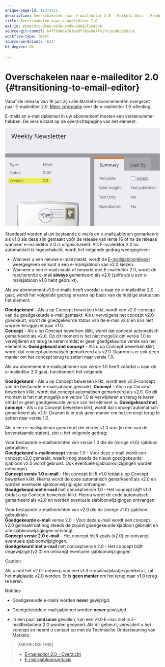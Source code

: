 ```yaml
---
unique-page-id: 11373011
description: Overschakelen naar e-maileditor 2.0 - Marketo Docs - Productdocumentatie
title: Overschakelen naar e-maileditor 2.0
exl-id: eb9ec8cc-d6e8-4839-a4d9-608d2f264cbb
source-git-commit: 64ff6900a761b9df796a9a7f417cca1ddc628cce
workflow-type: tm+mt
source-wordcount: '631'
ht-degree: 0%

---
```


# Overschakelen naar e-maileditor 2.0 {#transitioning-to-email-editor}

Vanaf de release van 19 juni zijn alle Marketo-abonnementen overgezet naar E-maileditor 2.0. [Meer informatie](https://nation.marketo.com/docs/DOC-7038) over de e-maileditor 1.0-afleiding.

E-mails en e-mailsjablonen in uw abonnement moeten een versienummer hebben. De versie staat op de overzichtspagina van het element.

![](assets/five-5.png)

Standaard worden al uw bestaande e-mails en e-mailsjablonen gemarkeerd als v1.0 als deze zijn gemaakt vóór de release van lente 16 of na de release wanneer e-maileditor 2.0 is uitgeschakeld. Als E-maileditor 2.0 nu automatisch is ingeschakeld, wordt het volgende gedrag weergegeven:

* Wanneer u een nieuwe e-mail maakt, wordt de [E-mailsjabloonkiezer](email-template-picker-overview.md) weergegeven en kunt u een e-mailsjabloon van v2.0 kiezen.
* Wanneer u een e-mail maakt of bewerkt met E-maileditor 2.0, wordt de resulterende e-mail **always** gemarkeerd als v2.0 (zelfs als u een e-mailsjabloon v1.0 hebt gebruikt).

Als uw abonnement v1.0-e-mails heeft voordat u naar de e-maileditor 2.0 gaat, wordt het volgende gedrag ervaren op basis van de huidige status van het element:

**Goedgekeurd**  - Als u op Concept bewerken klikt, wordt een v2.0-concept van de goedgekeurde e-mail gemaakt. Als u vervolgens het concept v2.0 goedkeurt, wordt de goedgekeurde status van de e-mail v2.0 en kan niet worden teruggezet naar v1.0.\
**Concept**  - Als u op Concept bewerken klikt, wordt dat concept automatisch gemarkeerd als v2.0. Op dit moment is het niet mogelijk om versie 1.0 te verwijderen en terug te keren omdat er geen goedgekeurde versie van het element is.
**Goedgekeurd met concept**  - Als u op Concept bewerken klikt, wordt dat concept automatisch gemarkeerd als v2.0. Daarom is er ook geen manier om het concept terug te zetten naar versie 1.0.

Als uw abonnement e-mailsjablonen van versie 1.0 heeft voordat u naar de e-maileditor 2.0 gaat, functioneert het volgende:

**Goedgekeurd**  - Als u op Concept bewerken klikt, wordt een v2.0-concept van de bestaande e-mailsjabloon gemaakt.
**Concept**  - Als u op Concept bewerken klikt, wordt dat concept automatisch gemarkeerd als v2.0. Op dit moment is het niet mogelijk om versie 1.0 te verwijderen en terug te keren omdat er geen goedgekeurde versie van het element is.
**Goedgekeurd met concept**  - Als u op Concept bewerken klikt, wordt dat concept automatisch gemarkeerd als v2.0. Daarom is er ook geen manier om het concept terug te zetten naar versie 1.0.

Als u een e-mailsjabloon goedkeurt die eerder v1.0 was (in een van de bovenstaande staten), ziet u het volgende gedrag:

Voor bestaande e-mailberichten van versie 1.0 die de (vorige v1.0) sjabloon gebruikten:\
**Goedgekeurd e-mailconcept**  versie 1.0 - Voor deze e-mail wordt een concept v2.0 gemaakt, waarbij nog steeds de nieuw goedgekeurde sjabloon v2.0 wordt gebruikt. Ook eventuele sjabloonwijzigingen worden ontvangen.\
**Concept versie 1.0 e-mail**  - Het concept blijft v1.0 totdat u op Concept bewerken klikt. Hierna wordt de code automatisch gemarkeerd als v2.0 en worden eventuele sjabloonwijzigingen ontvangen.\
**Goedgekeurd met e-mail**  met conceptversie 1.0 - Het concept blijft v1.0 totdat u op Concept bewerken klikt. Hierna wordt de code automatisch gemarkeerd als v2.0 en worden eventuele sjabloonwijzigingen ontvangen.

Voor bestaande e-mailberichten van v2.0 die de (vorige v1.0) sjabloon gebruikten:\
**Goedgekeurde e-mail**  versie 2.0 - Voor deze e-mail wordt een concept v2.0 gemaakt dat nog steeds de zojuist goedgekeurde sjabloon gebruikt en alle sjabloonwijzigingen ontvangt.\
**Concept versie 2.0 e-mail**  - Het concept blijft zoals (v2.0) en ontvangt eventuele sjabloonwijzigingen.\
**Goedgekeurd met e-mail**  met conceptversie 2.0 - Het concept blijft ongewijzigd (v2.0) en ontvangt eventuele sjabloonwijzigingen.

>[!CAUTION]
>
>Als u ooit het v2.0- ontwerp van een v1.0 e-mailmalplaatje goedkeurt, zal het malplaatje v2.0 worden. Er is **geen manier** om het terug naar v1.0 terug te keren.

Notities

* Goedgekeurde e-mails worden **never** gewijzigd.

* Goedgekeurde e-mailsjablonen worden **never** gewijzigd.

* In een paar **zeldzame** gevallen, kan een v1.0 E-mail niet in E-mailRedacteur 2.0 worden geopend. Als dit gebeurt, verwijdert u het concept en neemt u contact op met de Technische Ondersteuning van Marketo.

>[!MORELIKETHIS]
>
>* [E-maileditor 2.0 - Overzicht](/help/marketo/product-docs/email-marketing/general/email-editor-2/email-editor-v2-0-overview.md)
>* [E-mailsjabloonsyntaxis](/help/marketo/product-docs/email-marketing/general/email-editor-2/email-template-syntax.md)

